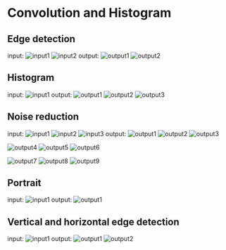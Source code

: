 # Convolution and Histogram

## Edge detection
input:
![input1](https://github.com/Moein-Moatali-2006/Pylearn7/blob/main/Image%20Processing/Convolution%20and%20Histogram/Edge%20detection/lion.png)
![input2](https://github.com/Moein-Moatali-2006/Pylearn7/blob/main/Image%20Processing/Convolution%20and%20Histogram/Edge%20detection/spider.png)
output:
![output1](https://github.com/Moein-Moatali-2006/Pylearn7/blob/main/Image%20Processing/Convolution%20and%20Histogram/Edge%20detection/image_lion_output.png)
![output2](https://github.com/Moein-Moatali-2006/Pylearn7/blob/main/Image%20Processing/Convolution%20and%20Histogram/Edge%20detection/image_spider_output.png)


## Histogram
input:
![input1](https://github.com/Moein-Moatali-2006/Pylearn7/blob/main/Image%20Processing/Convolution%20and%20Histogram/Histogram/image.png)
output:
![output1](https://github.com/Moein-Moatali-2006/Pylearn7/blob/main/Image%20Processing/Convolution%20and%20Histogram/Histogram/plot.png)
![output2](https://github.com/Moein-Moatali-2006/Pylearn7/blob/main/Image%20Processing/Convolution%20and%20Histogram/Histogram/hist.png)
![output3](https://github.com/Moein-Moatali-2006/Pylearn7/blob/main/Image%20Processing/Convolution%20and%20Histogram/Histogram/bar.png)



## Noise reduction
input:
![input1](https://github.com/Moein-Moatali-2006/Pylearn7/blob/main/Image%20Processing/Convolution%20and%20Histogram/Noise%20reduction/input/ima_xray.png)
![input2](https://github.com/Moein-Moatali-2006/Pylearn7/blob/main/Image%20Processing/Convolution%20and%20Histogram/Noise%20reduction/input/img_board.png)
![input3](https://github.com/Moein-Moatali-2006/Pylearn7/blob/main/Image%20Processing/Convolution%20and%20Histogram/Noise%20reduction/input/img_noise.png)
output:
![output1](https://github.com/Moein-Moatali-2006/Pylearn7/blob/main/Image%20Processing/Convolution%20and%20Histogram/Noise%20reduction/output/image_1_15_15.png)
![output2](https://github.com/Moein-Moatali-2006/Pylearn7/blob/main/Image%20Processing/Convolution%20and%20Histogram/Noise%20reduction/output/image_1_3_3.png)
![output3](https://github.com/Moein-Moatali-2006/Pylearn7/blob/main/Image%20Processing/Convolution%20and%20Histogram/Noise%20reduction/output/image_1_5_5.png)

![output4](https://github.com/Moein-Moatali-2006/Pylearn7/blob/main/Image%20Processing/Convolution%20and%20Histogram/Noise%20reduction/output/image_2_15_15.png)
![output5](https://github.com/Moein-Moatali-2006/Pylearn7/blob/main/Image%20Processing/Convolution%20and%20Histogram/Noise%20reduction/output/image_2_3_3.png)
![output6](https://github.com/Moein-Moatali-2006/Pylearn7/blob/main/Image%20Processing/Convolution%20and%20Histogram/Noise%20reduction/output/image_2_5_5.png)

![output7](https://github.com/Moein-Moatali-2006/Pylearn7/blob/main/Image%20Processing/Convolution%20and%20Histogram/Noise%20reduction/output/image_3_15_15.png)
![output8](https://github.com/Moein-Moatali-2006/Pylearn7/blob/main/Image%20Processing/Convolution%20and%20Histogram/Noise%20reduction/output/image_3_3_3.png)
![output9](https://github.com/Moein-Moatali-2006/Pylearn7/blob/main/Image%20Processing/Convolution%20and%20Histogram/Noise%20reduction/output/image_3_5_5.png)




## Portrait
input:
![input1](https://github.com/Moein-Moatali-2006/Pylearn7/blob/main/Image%20Processing/Convolution%20and%20Histogram/Portrait/image.png)
output:
![output1](https://github.com/Moein-Moatali-2006/Pylearn7/blob/main/Image%20Processing/Convolution%20and%20Histogram/Portrait/blurred_image.png)



## Vertical and horizontal edge detection
input:
![input1](https://github.com/Moein-Moatali-2006/Pylearn7/blob/main/Image%20Processing/Convolution%20and%20Histogram/Vertical%20and%20horizontal%20edge%20detection/House.png)
output:
![output1](https://github.com/Moein-Moatali-2006/Pylearn7/blob/main/Image%20Processing/Convolution%20and%20Histogram/Vertical%20and%20horizontal%20edge%20detection/kernel_horizontal.png)
![output2](https://github.com/Moein-Moatali-2006/Pylearn7/blob/main/Image%20Processing/Convolution%20and%20Histogram/Vertical%20and%20horizontal%20edge%20detection/kernel_vertical.png)
